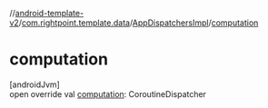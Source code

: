 //[android-template-v2](../../../index.md)/[com.rightpoint.template.data](../index.md)/[AppDispatchersImpl](index.md)/[computation](computation.md)

# computation

[androidJvm]\
open override val [computation](computation.md): CoroutineDispatcher

